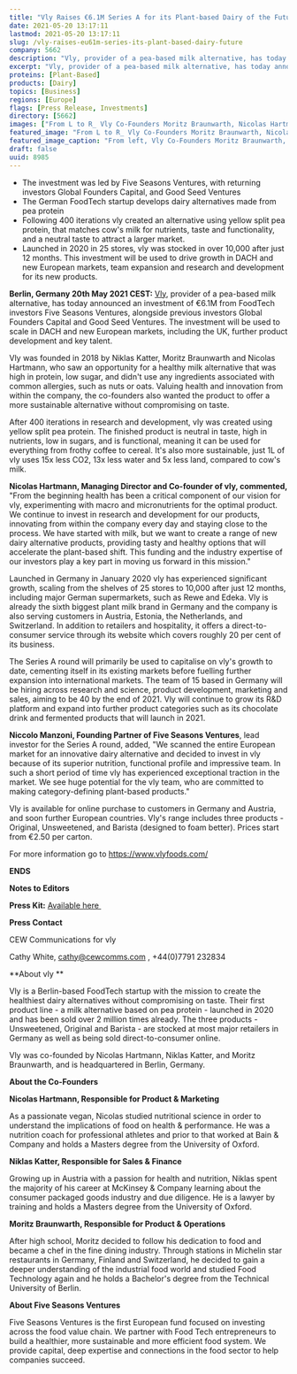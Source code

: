 ```yaml
---
title: "Vly Raises €6.1M Series A for its Plant-based Dairy of the Future"
date: 2021-05-20 13:17:11
lastmod: 2021-05-20 13:17:11
slug: /vly-raises-eu61m-series-its-plant-based-dairy-future
company: 5662
description: "Vly, provider of a pea-based milk alternative, has today announced an investment of €6.1M from FoodTech investors Five Seasons Ventures, alongside previous investors Global Founders Capital and Good Seed Ventures."
excerpt: "Vly, provider of a pea-based milk alternative, has today announced an investment of €6.1M from FoodTech investors Five Seasons Ventures, alongside previous investors Global Founders Capital and Good Seed Ventures."
proteins: [Plant-Based]
products: [Dairy]
topics: [Business]
regions: [Europe]
flags: [Press Release, Investments]
directory: [5662]
images: ["From L to R_ Vly Co-Founders Moritz Braunwarth, Nicolas Hartmann, Niklas Katter._0.jpg"]
featured_image: "From L to R_ Vly Co-Founders Moritz Braunwarth, Nicolas Hartmann, Niklas Katter._0.jpg"
featured_image_caption: "From left, Vly Co-Founders Moritz Braunwarth, Nicolas Hartmann, and Niklas Katter"
draft: false
uuid: 8985
---
```

-   The investment was led by Five Seasons Ventures, with returning
    investors Global Founders Capital, and Good Seed Ventures 
-   The German FoodTech startup develops dairy alternatives made from
    pea protein
-   Following 400 iterations vly created an alternative using yellow
    split pea protein, that matches cow's milk for nutrients, taste and
    functionality, and a neutral taste to attract a larger market. 
-   Launched in 2020 in 25 stores, vly was stocked in over 10,000 after
    just 12 months. This investment will be used to drive growth in DACH
    and new European markets, team expansion and research and
    development for its new products.

**Berlin, Germany 20th May 2021 CEST:**
[Vly](https://www.vlyfoods.com/), provider of a pea-based milk
alternative, has today announced an investment of €6.1M from FoodTech
investors Five Seasons Ventures, alongside previous investors Global
Founders Capital and Good Seed Ventures. The investment will be used to
scale in DACH and new European markets, including the UK, further
product development and key talent.

Vly was founded in 2018 by Niklas Katter, Moritz Braunwarth and Nicolas
Hartmann, who saw an opportunity for a healthy milk alternative that was
high in protein, low sugar, and didn't use any ingredients associated
with common allergies, such as nuts or oats. Valuing health and
innovation from within the company, the co-founders also wanted the
product to offer a more sustainable alternative without compromising on
taste.

After 400 iterations in research and development, vly was created using
yellow split pea protein. The finished product is neutral in taste, high
in nutrients, low in sugars, and is functional, meaning it can be used
for everything from frothy coffee to cereal. It's also more sustainable,
just 1L of vly uses 15x less CO2, 13x less water and 5x less land,
compared to cow's milk. 

**Nicolas Hartmann, Managing Director and Co-founder of vly,
commented,** "From the beginning health has been a critical component of
our vision for vly, experimenting with macro and micronutrients for the
optimal product. We continue to invest in research and development for
our products, innovating from within the company every day and staying
close to the process. We have started with milk, but we want to create a
range of new dairy alternative products, providing tasty and healthy
options that will accelerate the plant-based shift. This funding and the
industry expertise of our investors play a key part in moving us forward
in this mission."

Launched in Germany in January 2020 vly has experienced significant
growth, scaling from the shelves of 25 stores to 10,000 after just 12
months, including major German supermarkets, such as Rewe and Edeka. Vly
is already the sixth biggest plant milk brand in Germany and the company
is also serving customers in Austria, Estonia, the Netherlands, and
Switzerland. In addition to retailers and hospitality, it offers a
direct-to-consumer service through its website which covers roughly 20
per cent of its business.

The Series A round will primarily be used to capitalise on vly's growth
to date, cementing itself in its existing markets before fuelling
further expansion into international markets. The team of 15 based in
Germany will be hiring across research and science, product development,
marketing and sales, aiming to be 40 by the end of 2021. Vly will
continue to grow its R&D platform and expand into further product
categories such as its chocolate drink and fermented products that will
launch in 2021.

**Niccolo Manzoni, Founding Partner of Five Seasons Ventures**, lead
investor for the Series A round, added, "We scanned the entire European
market for an innovative dairy alternative and decided to invest in vly
because of its superior nutrition, functional profile and impressive
team. In such a short period of time vly has experienced exceptional
traction in the market. We see huge potential for the vly team, who are
committed to making category-defining plant-based products." 

Vly is available for online purchase to customers in Germany and
Austria, and soon further European countries. Vly's range includes three
products - Original, Unsweetened, and Barista (designed to foam better).
Prices start from €2.50 per carton. 

For more information go to <https://www.vlyfoods.com/>

**ENDS**

**Notes to Editors**

**Press Kit:** [Available
here ](https://drive.google.com/drive/folders/1KDLJED3Uz5WZPoeVEjW_GgH0OLTeXe0v?usp=sharing)

**Press Contact**

CEW Communications for vly

Cathy White, <cathy@cewcomms.com> , +44(0)7791 232834

**About vly **

Vly is a Berlin-based FoodTech startup with the mission to create the
healthiest dairy alternatives without compromising on taste. Their first
product line - a milk alternative based on pea protein - launched in
2020 and has been sold over 2 million times already. The three
products - Unsweetened, Original and Barista - are stocked at most major
retailers in Germany as well as being sold direct-to-consumer online. 

Vly was co-founded by Nicolas Hartmann, Niklas Katter, and Moritz
Braunwarth, and is headquartered in Berlin, Germany.

**About the Co-Founders**

**Nicolas Hartmann, Responsible for Product & Marketing**

As a passionate vegan, Nicolas studied nutritional science in order to
understand the implications of food on health & performance. He was a
nutrition coach for professional athletes and prior to that worked at
Bain & Company and holds a Masters degree from the University of Oxford.

**Niklas Katter, Responsible for Sales & Finance**

Growing up in Austria with a passion for health and nutrition, Niklas
spent the majority of his career at McKinsey & Company learning about
the consumer packaged goods industry and due diligence. He is a lawyer
by training and holds a Masters degree from the University of Oxford. 

**Moritz Braunwarth, Responsible for Product & Operations**

After high school, Moritz decided to follow his dedication to food and
became a chef in the fine dining industry. Through stations in Michelin
star restaurants in Germany, Finland and Switzerland, he decided to gain
a deeper understanding of the industrial food world and studied Food
Technology again and he holds a Bachelor\'s degree from the Technical
University of Berlin.

**About Five Seasons Ventures**

Five Seasons Ventures is the first European fund focused on investing
across the food value chain. We partner with Food Tech entrepreneurs to
build a healthier, more sustainable and more efficient food system. We
provide capital, deep expertise and connections in the food sector to
help companies succeed.
